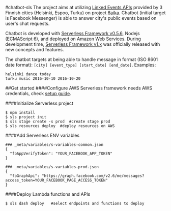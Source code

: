 #chatbot-sls
The project aims at utilizing [Linked Events APIs](https://dev.hel.fi/projects/linked-events/) provided by 3 Finnish cities (Helsinki, Espoo, Turku) on project [6aika](http://6aika.fi/). Chatbot (initial target is Facebook Messenger) is able to answer city's public events based on user's chat requests.

Chatbot is developed with [Serverless Framework v0.5.6](https://serverless.readme.io/v0.5.0/docs), Nodejs (ECMAScript 6), and deployed on Amazon Web Services. During development time, [Serverless Framework v1.x](https://serverless.com/framework/docs/) was officially released with new concepts and features.

The chatbot targets at being able to handle message in format (ISO 8601 date format): ```[city] [event_type] [start_date] [end_date]```. Examples:

```
helsinki dance today
turku music 2016-10-10 2016-10-20
```


##Get started
####Configure AWS
Serverless framework needs AWS credentials, check [setup guide](http://docs.aws.amazon.com/cli/latest/userguide/cli-chap-getting-started.html).

####Initialize Serverless project
```
$ npm install
$ sls project init
$ sls stage create -s prod  #create stage prod
$ sls resources deploy  #deploy resources on AWS
```

####Add Serverless ENV variables
```
### _meta/variables/s-variables-common.json
{
  "fbAppVerifyToken": "YOUR_FACEBOOK_APP_TOKEN"
}

### _meta/variables/s-variables-prod.json
{
  "fbGraphApi": "https://graph.facebook.com/v2.6/me/messages?access_token=YOUR_FACEBOOK_PAGE_ACCESS_TOKEN"
}
```

####Deploy Lambda functions and APIs
```
$ sls dash deploy   #select endpoints and functions to deploy
```
